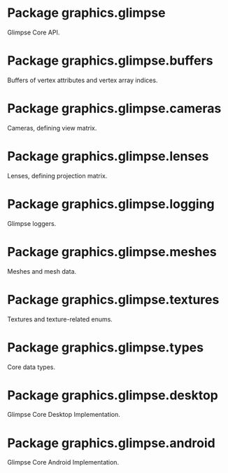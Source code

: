 # Package graphics.glimpse

Glimpse Core API.

# Package graphics.glimpse.buffers

Buffers of vertex attributes and vertex array indices.

# Package graphics.glimpse.cameras

Cameras, defining view matrix.

# Package graphics.glimpse.lenses

Lenses, defining projection matrix.

# Package graphics.glimpse.logging

Glimpse loggers.

# Package graphics.glimpse.meshes

Meshes and mesh data.

# Package graphics.glimpse.textures

Textures and texture-related enums.

# Package graphics.glimpse.types

Core data types.

# Package graphics.glimpse.desktop

Glimpse Core Desktop Implementation.

# Package graphics.glimpse.android

Glimpse Core Android Implementation.
